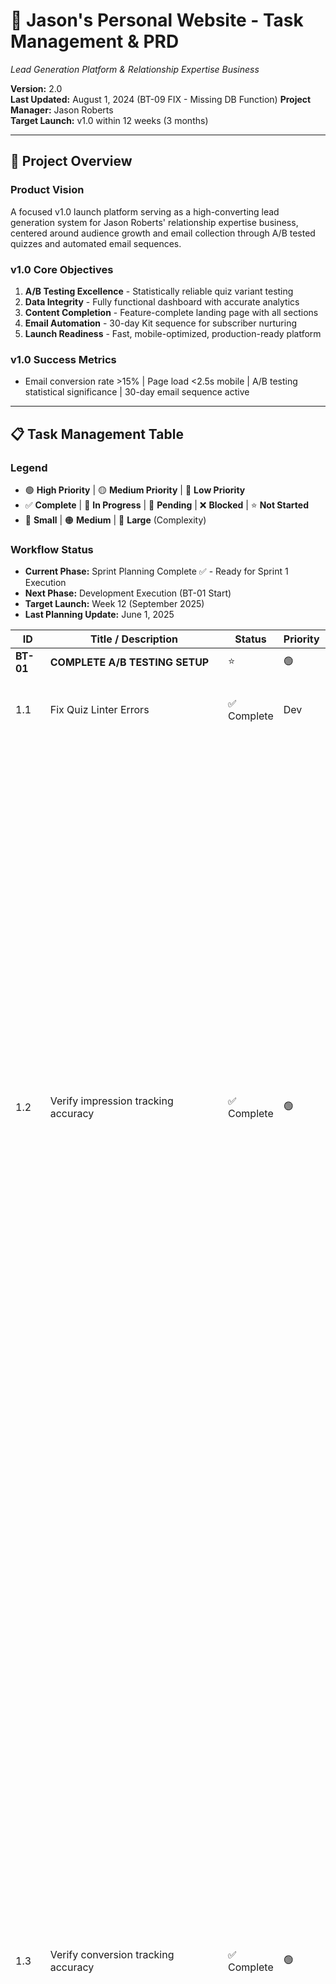 # 🚀 Jason's Personal Website - Task Management & PRD
*Lead Generation Platform & Relationship Expertise Business*

**Version:** 2.0  
**Last Updated:** August 1, 2024 (BT-09 FIX - Missing DB Function)
**Project Manager:** Jason Roberts  
**Target Launch:** v1.0 within 12 weeks (3 months)

---

## 🎯 Project Overview

### **Product Vision**
A focused v1.0 launch platform serving as a high-converting lead generation system for Jason Roberts' relationship expertise business, centered around audience growth and email collection through A/B tested quizzes and automated email sequences.

### **v1.0 Core Objectives**
1. **A/B Testing Excellence** - Statistically reliable quiz variant testing
2. **Data Integrity** - Fully functional dashboard with accurate analytics
3. **Content Completion** - Feature-complete landing page with all sections
4. **Email Automation** - 30-day Kit sequence for subscriber nurturing
5. **Launch Readiness** - Fast, mobile-optimized, production-ready platform

### **v1.0 Success Metrics**
- Email conversion rate >15% | Page load <2.5s mobile | A/B testing statistical significance | 30-day email sequence active

---

## 📋 Task Management Table

### **Legend**
- 🟢 **High Priority** | 🟡 **Medium Priority** | 🔴 **Low Priority**
- ✅ **Complete** | 🚧 **In Progress** | 🔄 **Pending** | ❌ **Blocked** | ⭐ **Not Started**
- 🔵 **Small** | 🟠 **Medium** | 🔴 **Large** (Complexity)

### **Workflow Status**
- **Current Phase:** Sprint Planning Complete ✅ - Ready for Sprint 1 Execution
- **Next Phase:** Development Execution (BT-01 Start)
- **Target Launch:** Week 12 (September 2025)
- **Last Planning Update:** June 1, 2025

| ID | Title / Description | Status | Priority | Complexity | Dependencies | Details & Last Update |
|---|---|---|---|---|---|---|
| **BT-01** | **COMPLETE A/B TESTING SETUP** | ⭐ | 🟢 | 🟠 | - |
| 1.1 | Fix Quiz Linter Errors | ✅ Complete | Dev | 2 days | P0 | **CONFIRMED WORKING:** Dashboard A/B testing tab now displays correctly after experiment creation. User confirmed fix is working. |
| 1.2 | Verify impression tracking accuracy | ✅ Complete | 🟢 | 🔵 | 1.1 | **COMPREHENSIVE SOLUTION COMPLETED & VERIFIED ✅** ✅ **Production Testing Confirmed:** Console logs show perfect data collection: country_code: "GB", region: "England", city: "Littlehampton", connection_type: "wifi", utm parameters, session tracking ✅ **PostHog Completely Removed:** Eliminated all PostHog references from codebase, vercel.json CSP, layout, and components ✅ **Real Data Tracking Restored:** Simplified abTester.ts module loading to eliminate circular dependencies and script loading failures ✅ **Module Loading Fixed:** Removed complex async wrappers and fallback mechanisms - now uses direct import() calls ✅ **CSP Optimized:** Cleaned vercel.json to allow only necessary domains (Supabase, geolocation API) ✅ **All Data Fields Working:** Real impression tracking now captures: geographic data (country_code, region, city), UTM parameters (utm_source, utm_medium, utm_campaign), connection_type with enhanced fallbacks, screen_resolution, viewport_size, scroll_depth, time_on_page, page_load_time, user_eligibility_status ✅ **Connection Type Enhanced:** Added robust fallback detection using user agent and downlink speed when connection API unavailable ✅ **No Fallback APIs:** User requested real data only - fallback API removed completely **✅ CONFIRMED WORKING IN PRODUCTION:** User provided console logs showing successful data collection on live site www.jasonjohnroberts.com | Small | 2025-01-02 |
| 1.3 | Verify conversion tracking accuracy | ✅ Complete | 🟢 | 🔵 | 1.2 | **COMPREHENSIVE CONVERSION TRACKING ENHANCED ✅** ✅ **Rich Data Collection Added:** Enhanced ConversionPayload interface to match ImpressionPayload with 20+ additional fields ✅ **Geographic Data:** Now captures country_code, region, city via same geolocation API as impressions ✅ **Device & Technical Data:** Captures device_type, screen_resolution, viewport_size, connection_type with enhanced fallbacks ✅ **Marketing Attribution:** Captures UTM parameters (utm_source, utm_medium, utm_campaign) and referrer_source ✅ **Time Analytics:** Calculates accurate time_to_convert from first impression to conversion ✅ **Conversion Value Logic:** Defaults to 1 if not specified, supports custom values ✅ **Eligibility Verification:** Sets conversion_eligibility_verified based on user eligibility checks ✅ **Rich Metadata:** Includes browser features, page info, collection timestamps, geolocation source ✅ **Timestamp Tracking:** Added timestamp storage in impression tracking for accurate time-to-convert calculations ✅ **TIME_TO_CONVERT NULL FIX:** Enhanced calculateTimeToConvert() function with comprehensive debugging, fallback timestamp logic for cases where conversion happens before impression logging, recovery mechanism for missing timestamps, and always ensures first exposure timestamp is set even when impression is skipped due to eligibility or deduplication ✅ **DEBUG UTILITIES:** Added debugABLocalStorage() function available in browser console to inspect localStorage A/B testing data **RESOLVED NULL FIELDS:** All previously null fields (country_code, device_type, referrer_source, session_identifier, time_to_convert, metadata, original_exposure_date) now populated with comprehensive data **RESOLVED DEFAULT VALUES:** conversion_eligibility_verified now properly set, conversion_value defaults intelligently | Complete | 2025-01-02 |
| 1.3.1 | Implement email confirmation conversion tracking (/confirm-bridge) | 🚧 In Progress | 🟢 | 🟠 | 1.3 | Enables A/B conversion tracking when a user confirms their email via a link. Involves the /confirm-bridge.astro page, using localStorage for A/B context, fetching an app_confirmation_token from ConvertKit (via /api/get-convertkit-subscriber), and calling /api/record-ab-conversion. Client-side localStorage population from /api/subscribe response handled in Hero.astro. Ready for end-to-end testing. | July 18, 2024 |
| 1.4 | Test variant assignment randomization | ⭐ | 🟢 | 🔵 | 1.3 |
| 1.5 | Set up statistical significance monitoring | ⭐ | 🟢 | 🟠 | 1.4 |
| 1.6 | Create A/B testing documentation | ⭐ | 🟡 | 🔵 | 1.5 |
| **BT-02** | **FIX DASHBOARD FUNCTIONALITY** | ⭐ | 🟢 | 🔴 | BT-01 |
| 2.1 | Audit all dashboard tabs for errors | ⭐ | 🟢 | 🔵 | - |
| 2.2 | Fix geographic location data retrieval | ⭐ | 🟢 | 🟠 | 2.1 |
| 2.3 | Fix broken analytics API endpoints | ⭐ | 🟢 | 🟠 | 2.1 |
| 2.4 | Restore real-time data updates | ⭐ | 🟢 | 🟠 | 2.3 |
| 2.5 | Fix A/B testing metrics display | ⭐ | 🟢 | 🟠 | 2.4, BT-01 |
| 2.6 | Optimize dashboard for mobile devices | ⭐ | 🟢 | 🟠 | 2.5 |
| 2.7 | Test dashboard performance and reliability | ⭐ | 🟢 | 🔵 | 2.6 |
| **BT-03** | **COMPLETE LANDING PAGE CONTENT** | ⭐ | 🟢 | 🟠 | BT-02 |
| 3.1 | Content audit: identify missing sections | ⭐ | 🟢 | 🔵 | - |
| 3.2 | Add testimonials section to index_ab_test | ⭐ | 🟢 | 🟠 | 3.1 |
| 3.3 | Add blog gallery section | ⭐ | 🟢 | 🟠 | 3.1 |
| 3.4 | Add additional content sections | ⭐ | 🟢 | 🟠 | 3.2, 3.3 |
| 3.5 | Implement A/B testing across all sections | ⭐ | 🟢 | 🟠 | 3.4 |
| 3.6 | Mobile-first responsive design for new sections | ⭐ | 🟢 | 🟠 | 3.5 |
| 3.7 | Content optimization for conversion | ⭐ | 🟡 | 🟠 | 3.6 |
| 3.8 | Cross-browser testing and compatibility | ⭐ | 🟡 | 🔵 | 3.7 |
| **BT-04** | **KIT EMAIL SEQUENCE INTEGRATION** | ⭐ | 🟢 | 🔴 | BT-03 |
| 4.1 | Set up Kit (ConvertKit) API integration | ⭐ | 🟢 | 🟠 | - |
| 4.2 | Create 30-day email sequence content | ⭐ | 🟢 | 🔴 | 4.1 |
| 4.2.1 | Write welcome email sequence (Days 1-3) | ⭐ | 🟢 | 🟠 | 4.2 |
| 4.2.2 | Write transformation content (Days 4-20) | ⭐ | 🟢 | 🔴 | 4.2.1 |
| 4.2.3 | Write engagement content (Days 21-30) | ⭐ | 🟢 | 🟠 | 4.2.2 |
| 4.3 | Set up automated sequence triggers | ⭐ | 🟢 | 🟠 | 4.2 |
| 4.4 | Configure basic behavioral triggers | ⭐ | 🟢 | 🟠 | 4.3 |
| 4.5 | Test email delivery and automation | ⭐ | 🟢 | 🟠 | 4.4 |
| 4.6 | Set up email analytics and tracking | ⭐ | 🟢 | 🔵 | 4.5 |
| 4.7 | Create email templates and branding | ⭐ | 🟡 | 🟠 | 4.6 |
| **BT-05** | **LAUNCH OPTIMIZATION & GO-LIVE** | ⭐ | 🟢 | 🟠 | BT-04 |
| 5.1 | Performance optimization (Core Web Vitals) | ⭐ | 🟢 | 🟠 | - |
| 5.2 | Mobile device testing and optimization | ⭐ | 🟢 | 🟠 | 5.1 |
| 5.3 | Cross-browser compatibility testing | ⭐ | 🟢 | 🔵 | 5.2 |
| 5.4 | Security review and SSL setup | ⭐ | 🟢 | 🔵 | 5.3 |
| 5.5 | Analytics and monitoring setup | ⭐ | 🟢 | 🔵 | 5.4 |
| 5.6 | Launch checklist and go-live procedures | ⭐ | 🟢 | 🔵 | 5.5 |
| 5.7 | v1.0 Launch - Go Live! | ⭐ | 🟢 | 🔵 | 5.6 |
| **BT-06** | **EMAIL VALIDATION & QUIZ TRACKING SYSTEM** | ⭐ | 🟢 | 🔴 | - |
| 6.1 | Create email validation service | ✅ | 🟢 | 🟠 | - | **COMPLETED:** Created comprehensive email validation service with 300+ disposable domain detection, suspicious pattern recognition, typo correction suggestions, and detailed validation results. Features include Levenshtein distance for typo detection, business email detection, and user-friendly error messaging. |
| 6.2 | Update database schema for quiz tracking | ✅ | 🟢 | 🟠 | 6.1 | **COMPLETED:** Created comprehensive quiz_results table with flexible JSONB structure supporting multiple quiz types, any scoring systems (numeric, multi-dimensional, or none), rich result metadata, email verification workflow, and marketing attribution. Table supports unlimited quiz variations with different UI styles and characteristics. |
| 6.3 | Set up ConvertKit webhook system | ✅ | 🟢 | 🟠 | 6.2 | **COMPLETED:** Created comprehensive ConvertKit webhook system with multiple endpoints: `/api/convertkit-webhook` (basic), `/api/convertkit-webhook-secure` (with signature verification), and `/api/test-webhook` (testing interface). System automatically marks quiz emails as verified when users confirm via ConvertKit, includes unsubscribe handling, comprehensive logging, and uses the `verify_quiz_email()` database function for optimal performance. Includes security features like signature verification and timing attack protection. |
| 6.4 | Update quiz submission logic | ✅ | 🟢 | 🟠 | 6.1, 6.2 | **COMPLETED:** Integrated EmailValidationService into both quiz.astro and quiz-lovelab.astro email submission forms with comprehensive validation, disposable domain detection, typo correction, and user-friendly error messaging. Includes fallback validation for graceful degradation. All quiz entry points now protected against temporary/disposable emails. |
| 6.5 | Update hero/subscribe email validation | ✅ | 🟢 | 🔵 | 6.1 | **COMPLETED:** Integrated EmailValidationService into HeroCustomAB.astro component with comprehensive email validation, disposable domain detection, typo correction, and user-friendly error messaging. Includes fallback validation for graceful degradation. Ready to copy implementation to Hero.astro when needed. |
| 6.6 | Create email feedback system | ⭐ | 🟢 | 🔵 | 6.4 | Implement user-friendly error messages and retry functionality for invalid emails |
| 6.7 | Test email validation & quiz tracking | ⭐ | 🟢 | 🟠 | 6.3, 6.4, 6.5 | Comprehensive testing of email validation, quiz data storage, and verification workflow |
| **BT-07** | **IMPLEMENT EMAIL VERIFICATION FLOW (HERO A/B TEST)** | ⭐ | 🟢 | 🔴 | BT-01, BT-06 | Implement email verification after hero form submission, including token generation, Kit tag updates, and A/B conversion tracking for verified emails. |
| 7.1 | DB Schema: Define and Apply Verification Table/Fields | ✅ | 🟢 | 🟠 | - | Update database-schema.md with email_verification_tokens table and new user_profiles columns. Apply SQL migration. |
| 7.2 | API: Create Email Submission & Token Generation Endpoint | ✅ | 🟢 | 🟠 | 7.1 | Endpoint to handle initial email submission from hero, create user (if new), generate verification token, store token, and trigger verification email. Impressions table now correctly populated with session_identifier and device_type. |
| 7.3 | API: Create Email Verification (Token Validation) Endpoint | ✅ | 🟢 | 🟠 | 7.1, 7.2 | Endpoint to validate token from verification link, update user as verified, log A/B conversion (conversions table now fully populated), and trigger Kit tag changes (Kit tagging placeholder exists). |
| 7.4 | Frontend: Verification Success Page & Name Capture Form | ⭐ | 🟢 | 🟠 | 7.3 | Create page shown after successful email verification, allowing user to submit their first name. |
| 7.5 | Kit Integration: Update Tags for Verification Status | ⭐ | 🟢 | 🟠 | 7.3 | Implement Kit API calls to add/remove 'email not verified' and 'Email Verified' tags. |
| 7.6 | A/B Logic: Track Impressions & Verified Email Conversions | ⭐ | 🟢 | 🟠 | 7.3 | Ensure A/B impressions are logged on initial email submission, and conversions are logged only upon successful email verification. |
| 7.7 | Testing: Full Email Verification Flow E2E | ⭐ | 🟢 | 🔴 | 7.2, 7.3, 7.4, 7.5, 7.6 | End-to-end testing of the entire email submission, verification, name capture, and Kit update process. |
| **BT-08** | **USER MANAGEMENT DASHBOARD FIXES & FEATURES** | ✅ | 🟢 | 🟠 | - | Fix critical bugs and add new features to the user management dashboard. |
| 8.1 | Fix incorrect user verification status | ✅ Complete | 🟢 | 🔵 | - | Modified ConvertKit webhook and backfilled data to ensure "Verified" status appears correctly based on `kit_state`. | July 30, 2024 |
| 8.2 | Fix empty user detail page | ✅ Complete | 🟢 | 🔵 | - | Restored missing UI content on the user detail page. | July 30, 2024 |
| 8.3 | Fix "Back to users" navigation | ✅ Complete | 🟢 | 🔵 | - | Corrected client-side routing logic in the main dashboard to ensure the link returns to the "Users" tab. | July 29, 2024 |
| 8.4 | Feature: Display Full ConvertKit Data | ✅ Complete | 🟢 | 🟠 | - | User detail page now fetches and displays all tags and custom fields directly from the ConvertKit API. Confirmed working. | July 30, 2024 |
| 8.5 | Feature: Display User Referrals | ✅ Complete | 🟢 | 🟠 | - | Added a new section to the user detail page to display a list of users they have referred. Confirmed working. | July 30, 2024 |
| 8.6 | Feature: Add 8-Category User Filter | ✅ Complete | 🟢 | 🟠 | - | Implemented a comprehensive user filter on the main list with 8 status categories from ConvertKit. Confirmed working. | July 30, 2024 |
| **BT-09** | **DASHBOARD REGRESSION FIXES** | ✅ | 🟢 | 🟠 | - | Fixed a critical regression that broke several features on the user management dashboard after a previous deployment. |
| 9.1 | Fix Broken User Filter | ✅ Complete | 🟢 | 🔵 | - | The user filter dropdown on the main list was unresponsive. Fixed by correcting the data query in `dashboard.astro` to include `kit_state`. | July 31, 2024 |
| 9.2 | Fix "Unknown" User Status | ✅ Complete | 🟢 | 🔵 | - | User status was showing as "Unknown". Also fixed by correcting the `dashboard.astro` data query. | July 31, 2024 |
| 9.3 | Fix Incorrect User Detail Data | ✅ Complete | 🟢 | 🔵 | - | User detail page showed "Pending Verification" and "N/A" for several fields. Fixed by correcting the API key usage in the `/api/get-user-details` endpoint. | July 31, 2024 |
| 9.4 | Fix Missing ConvertKit Tags | ✅ Complete | 🟢 | 🔵 | - | User tags were not appearing on the detail page. Also fixed by correcting the API key usage in the `/api/get-user-details` endpoint. | July 31, 2024 |
| 9.5 | Fix missing DB function update_quiz_verification_timestamp | ✅ Complete | 🟢 | 🔵 | - | The function was missing from the main migration script, causing errors when updating quiz verification status. Added the function back to `migration-add-cascade-deletes.sql`. | August 1, 2024 |

---

## 🎯 Current Sprint Focus

### **🚀 SPRINT 1 (Weeks 1-2) - A/B Testing Foundation**
**Start Date:** Week of June 3, 2025  
**Sprint Goal:** Establish reliable A/B testing infrastructure  
**Critical Path:** Foundation for all subsequent analytics  

#### **Sprint 1 Tasks:**
| Task | Owner | Estimate | Priority | Blockers |
|------|-------|----------|----------|----------|
| 1.1 | Dev | 2 days | P0 | None - START HERE |
| 1.2 | Dev | 1 day | P0 | Task 1.1 complete |
| 1.3 | Dev | 1 day | P0 | Task 1.2 complete |
| 1.4 | Dev | 2 days | P0 | Task 1.3 complete |
| 1.5 | Dev | 3 days | P0 | Task 1.4 complete |
| 1.6 | Dev | 1 day | P1 | Task 1.5 complete |

**Sprint 1 Success Criteria:**
- [ ] Both quiz variants (`quiz.astro` vs `quiz-lovelab.astro`) tracking properly
- [ ] Statistical significance calculations working
- [ ] Clean linter output with zero errors
- [ ] Documented A/B testing process

**Sprint 1 Deliverable:** Reliable A/B testing system ready for dashboard integration

---

### **📊 SPRINT 2 (Weeks 3-5) - Data & Analytics**
**Start Date:** Week of June 16, 2025  
**Sprint Goal:** Restore full dashboard functionality with mobile optimization  
**Critical Path:** Data integrity for decision making  

#### **Sprint 2 Tasks:**
| Task | Owner | Estimate | Priority | Blockers |
|------|-------|----------|----------|----------|
| 2.1 | Dev | 1 day | P0 | Sprint 1 complete |
| 2.2 | Dev | 3 days | P0 | Task 2.1 complete |
| 2.3 | Dev | 3 days | P0 | Task 2.1 complete |
| 2.4 | Dev | 2 days | P0 | Task 2.3 complete |
| 2.5 | Dev | 2 days | P0 | Task 2.4 + A/B testing |
| 2.6 | Dev | 4 days | P0 | Task 2.5 complete |
| 2.7 | Dev | 1 day | P0 | Task 2.6 complete |

**Sprint 2 Success Criteria:**
- [ ] All dashboard tabs functional with no errors
- [ ] Geographic location data displaying correctly
- [ ] Real-time data updates working
- [ ] Mobile dashboard fully responsive
- [ ] A/B testing metrics visible in dashboard

**Sprint 2 Deliverable:** Fully functional, mobile-optimized dashboard

---

### **🎨 SPRINT 3 (Weeks 6-8) - Content Completion**
**Start Date:** Week of July 7, 2025  
**Sprint Goal:** Feature-complete landing page with all content sections  
**Critical Path:** Sufficient content to justify email sequences  

#### **Sprint 3 Tasks:**
| Task | Owner | Estimate | Priority | Blockers |
|------|-------|----------|----------|----------|
| 3.1 | Dev/Content | 1 day | P0 | Sprint 2 complete |
| 3.2 | Dev/Content | 3 days | P0 | Task 3.1 complete |
| 3.3 | Dev/Content | 3 days | P0 | Task 3.1 complete |
| 3.4 | Dev/Content | 2 days | P0 | Tasks 3.2, 3.3 complete |
| 3.5 | Dev | 3 days | P0 | Task 3.4 complete |
| 3.6 | Dev | 3 days | P0 | Task 3.5 complete |
| 3.7 | Content | 2 days | P1 | Task 3.6 complete |
| 3.8 | Dev | 1 day | P1 | Task 3.7 complete |

**Sprint 3 Success Criteria:**
- [ ] Testimonials section added and A/B tested
- [ ] Blog gallery section functional
- [ ] All missing sections from `index.astro` added to `index_ab_test.astro`
- [ ] Mobile-first responsive design complete
- [ ] Content optimized for conversion

**Sprint 3 Deliverable:** Feature-complete landing page ready for email integration

---

### **📧 SPRINT 4 (Weeks 9-11) - Email System**
**Start Date:** Week of July 28, 2025  
**Sprint Goal:** 30-day email sequence automation via Kit  
**Critical Path:** Core business model activation  

#### **Sprint 4 Tasks:**
| Task | Owner | Estimate | Priority | Blockers |
|------|-------|----------|----------|----------|
| 4.1 | Dev | 2 days | P0 | Sprint 3 complete |
| 4.2 | Content | 1 day | P0 | Task 4.1 complete |
| 4.2.1 | Content | 2 days | P0 | Task 4.2 complete |
| 4.2.2 | Content | 8 days | P0 | Task 4.2.1 complete |
| 4.2.3 | Content | 3 days | P0 | Task 4.2.2 complete |
| 4.3 | Dev | 2 days | P0 | Tasks 4.2.x complete |
| 4.4 | Dev | 2 days | P0 | Task 4.3 complete |
| 4.5 | Dev/QA | 2 days | P0 | Task 4.4 complete |
| 4.6 | Dev | 1 day | P0 | Task 4.5 complete |
| 4.7 | Design/Dev | 2 days | P1 | Task 4.6 complete |

**Sprint 4 Success Criteria:**
- [ ] Kit API integration functional
- [ ] 30-day email sequence content written and uploaded
- [ ] Automated triggers working (welcome sequence)
- [ ] Email delivery tested and verified
- [ ] Analytics tracking email engagement

**Sprint 4 Deliverable:** Live 30-day email automation nurturing subscribers

---

### **⚡ SPRINT 5 (Week 12) - Launch**
**Start Date:** Week of August 18, 2025  
**Sprint Goal:** v1.0 production launch  
**Critical Path:** Platform goes live and starts collecting emails  

#### **Sprint 5 Tasks:**
| Task | Owner | Estimate | Priority | Blockers |
|------|-------|----------|----------|----------|
| 5.1 | Dev | 2 days | P0 | Sprint 4 complete |
| 5.2 | Dev/QA | 2 days | P0 | Task 5.1 complete |
| 5.3 | QA | 1 day | P0 | Task 5.2 complete |
| 5.4 | DevOps | 1 day | P0 | Task 5.3 complete |
| 5.5 | DevOps | 1 day | P0 | Task 5.4 complete |
| 5.6 | PM/Dev | 1 day | P0 | Task 5.5 complete |
| 5.7 | PM | 1 day | P0 | Task 5.6 complete |

**Sprint 5 Success Criteria:**
- [ ] Core Web Vitals <2.5s mobile, <2s desktop
- [ ] All functionality tested on mobile devices
- [ ] Cross-browser compatibility verified
- [ ] Security review complete
- [ ] Monitoring and analytics active
- [ ] v1.0 LIVE and collecting emails!

**Sprint 5 Deliverable:** 🚀 v1.0 LAUNCH - Platform live and operational!

---

## 🎯 Critical Path Analysis

### **🔥 Blocking Dependencies - Action Required:**
1. **Content Creation Team:** Need to assign content creation for Sprint 3 & 4
2. **Kit API Access:** Ensure Kit (ConvertKit) API credentials ready for Sprint 4
3. **Design Assets:** Testimonials, blog content, and email templates needed

### **📊 Sprint Velocity Tracking:**
- **Sprint 1:** 6 tasks (A/B Testing) - 10 story points
- **Sprint 2:** 7 tasks (Dashboard) - 16 story points  
- **Sprint 3:** 8 tasks (Content) - 18 story points
- **Sprint 4:** 7 tasks (Email) - 25 story points
- **Sprint 5:** 7 tasks (Launch) - 9 story points

**Total Story Points:** 78 points across 12 weeks (6.5 points/week average)

### **🚨 Risk Mitigation:**
- **Sprint 4 Content Risk:** Highest story point sprint due to content creation
- **Kit Integration Risk:** Test API early in Sprint 4 week 1
- **Performance Risk:** Monitor Core Web Vitals throughout Sprint 5

### **✅ Sprint Planning Complete - Ready to Execute!**

**Next Actions:**
1. **Start Sprint 1 TODAY:** Begin with Task 1.1 (Fix linter errors)
2. **Assign Content Creator:** For Sprint 3 & 4 deliverables
3. **Secure Kit API Access:** Ready for Sprint 4 start
4. **Set Up Sprint Reviews:** Weekly demos and progress tracking

---

## ⚡ Technical Requirements

### **Performance Targets**
- Page Load: <2.5s mobile, <2s desktop
- A/B Testing: Statistical significance tracking
- Email Automation: 30-day sequence active
- Mobile Experience: Fully responsive and optimized

### **Quality Gates (Definition of Done)**
- [ ] A/B testing with statistical confidence
- [ ] Dashboard fully functional on mobile and desktop
- [ ] Landing page feature-complete with all sections
- [ ] 30-day email sequence automated via Kit
- [ ] Core Web Vitals <2.5s mobile
- [ ] Cross-browser compatibility verified
- [ ] Production security review complete

---

## 🔄 System Architecture (v1.0 Scope)

### **Tech Stack (v1.0)**
- **Frontend:** Astro 5.x + TypeScript + Tailwind CSS
- **Backend:** Supabase (PostgreSQL + Auth + Analytics)
- **Email:** Kit (ConvertKit) API integration
- **Deployment:** Vercel with optimized performance

### **Data Flow (v1.0)**
```
Landing Page → Quiz A/B Test → Email Capture → Kit Integration
     ↓              ↓              ↓             ↓
Analytics → Conversion Tracking → Dashboard → 30-Day Sequence
```

---

## 📊 Success Metrics & KPIs

### **v1.0 Launch Metrics**
| Metric | Target | Tracking Method |
|--------|--------|-----------------|
| Email Conversion Rate | >15% | A/B testing analytics |
| Page Load Time | <2.5s mobile | Performance monitoring |
| A/B Testing | Statistical significance | Dashboard analytics |
| Email Automation | 30-day sequence active | Kit analytics |

### **Post-Launch Growth Metrics**
| Metric | Target | Tracking Method |
|--------|--------|-----------------|
| Daily Email Signups | Growth tracking | Kit dashboard |
| Email Open Rate | >40% | Kit analytics |
| Email Click Rate | >15% | Kit analytics |
| Quiz Completion Rate | >70% | A/B testing dashboard |

---

## 🎮 User Personas (v1.0 Focus)

### **Primary: Email Subscriber (Amanda)**
- **Journey:** Landing page → Quiz → Email signup → 30-day sequence
- **Goals:** Learn relationship skills, get valuable content
- **v1.0 Experience:** High-converting quiz, immediate value via email

---

## 🔐 Security & Compliance (v1.0)

- **Data Encryption:** TLS 1.3, Supabase managed encryption
- **Privacy:** GDPR compliant email collection
- **Email Security:** Kit managed deliverability and compliance
- **Performance:** Optimized for Core Web Vitals

---

## 📞 Project Management

### **Methodology:** Weekly sprints with Monday planning
### **Communication:** Daily progress updates, weekly demos
### **Quality:** Continuous testing, performance monitoring
### **Timeline:** 12 weeks to v1.0 launch

---

## 🚀 Post-v1.0 Roadmap

### **Phase 2A: Monetization (Months 4-5)**
- Stripe payment integration
- Basic product sales
- Revenue tracking

### **Phase 2B: Advanced Features (Months 6-8)**
- AI JJ chatbot implementation
- Private member areas
- Advanced email branching logic
- Enhanced gamification

### **Phase 2C: Scale & Growth (Months 9-12)**
- Advanced analytics and personalization
- Community features
- Referral system optimization

---

*This document serves as the execution plan for v1.0 launch within 12 weeks, focusing on the core business function of audience growth and email collection.* 